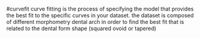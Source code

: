 #curvefit
curve fitting is the process of specifying the model that provides the best fit to the specific curves in your dataset.
the dataset is composed of different morphometry dental arch in order to find the best fit that is related to the dental form shape (squared ovoid or tapered)

